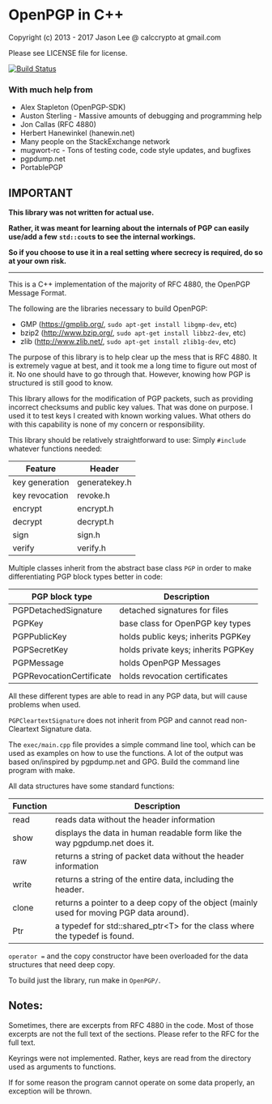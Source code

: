 # OpenPGP in C++

Copyright (c) 2013 - 2017 Jason Lee @ calccrypto at gmail.com

Please see LICENSE file for license.

[![Build Status](https://travis-ci.org/calccrypto/OpenPGP.svg?branch=master)](https://travis-ci.org/calccrypto/OpenPGP)

### With much help from

- Alex Stapleton (OpenPGP-SDK)
- Auston Sterling - Massive amounts of debugging and programming help
- Jon Callas (RFC 4880)
- Herbert Hanewinkel (hanewin.net)
- Many people on the StackExchange network
- mugwort-rc - Tons of testing code, code style updates, and bugfixes
- pgpdump.net
- PortablePGP

## IMPORTANT

**This library was not written for actual use.**

**Rather, it was meant for learning about the**
**internals of PGP can easily use/add a few**
**`std::cout`s to see the internal workings.**

**So if you choose to use it in a real setting**
**where secrecy is required, do so at your own**
**risk.**

--------------------------------------------------------------------------------

This is a C++ implementation of the majority of RFC 4880,
the OpenPGP Message Format.

The following are the libraries necessary to build OpenPGP:

- GMP (<https://gmplib.org/>, `sudo apt-get install libgmp-dev`, etc)
- bzip2 (<http://www.bzip.org/>, `sudo apt-get install libbz2-dev`, etc)
- zlib (<http://www.zlib.net/>, `sudo apt-get install zlib1g-dev`, etc)

The purpose of this library is to help clear up the mess that
is RFC 4880. It is extremely vague at best, and it took me
a long time to figure out most of it. No one should have to go
through that. However, knowing how PGP is structured is still
good to know.

This library allows for the modification of PGP packets, such
as providing incorrect checksums and public key values. That
was done on purpose. I used it to test keys I created with
known working values. What others do with this capability
is none of my concern or responsibility.

This library should be relatively straightforward to use:
Simply `#include` whatever functions needed:

 Feature        | Header
----------------|----------------
 key generation | generatekey.h
 key revocation | revoke.h
 encrypt        | encrypt.h
 decrypt        | decrypt.h
 sign           | sign.h
 verify         | verify.h

Multiple classes inherit from the abstract base class `PGP` in order
to make differentiating PGP block types better in code:

 PGP block type           | Description
--------------------------|-------------------------------------
 PGPDetachedSignature     | detached signatures for files
 PGPKey                   | base class for OpenPGP key types
 PGPPublicKey             | holds public keys; inherits PGPKey
 PGPSecretKey             | holds private keys; inherits PGPKey
 PGPMessage               | holds OpenPGP Messages
 PGPRevocationCertificate | holds revocation certificates

All these different types are able to read in any PGP data, but
will cause problems when used.

`PGPCleartextSignature` does not inherit from PGP and cannot
read non-Cleartext Signature data.

The `exec/main.cpp` file provides a simple command line tool,
which can be used as examples on how to use the functions. A lot
of the output was based on/inspired by pgpdump.net and GPG. Build
the command line program with make.

All data structures have some standard functions:

Function | Description
---------|------------------------------------------
   read  | reads data without the header information
   show  | displays the data in human readable form like the way pgpdump.net does it.
   raw   | returns a string of packet data without the header information
   write | returns a string of the entire data, including the header.
   clone | returns a pointer to a deep copy of the object (mainly used for moving PGP data around).
   Ptr   | a typedef for std::shared_ptr&lt;T&gt; for the class where the typedef is found.

`operator =` and the copy constructor have been overloaded
for the data structures that need deep copy.

To build just the library, run make in `OpenPGP/`.

## Notes:

Sometimes, there are excerpts from RFC 4880 in the code.
Most of those excerpts are not the full text of the sections.
Please refer to the RFC for the full text.

Keyrings were not implemented. Rather, keys are read
from the directory used as arguments to functions.

If for some reason the program cannot operate on some data
properly, an exception will be thrown.
